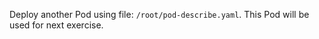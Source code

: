 
Deploy another Pod using file:  `/root/pod-describe.yaml`. This Pod will be used for next exercise.
